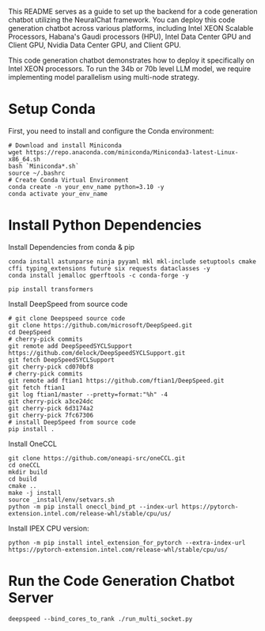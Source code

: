 This README serves as a guide to set up the backend for a code generation chatbot utilizing the NeuralChat framework. You can deploy this code generation chatbot across various platforms, including Intel XEON Scalable Processors, Habana's Gaudi processors (HPU), Intel Data Center GPU and Client GPU, Nvidia Data Center GPU, and Client GPU.

This code generation chatbot demonstrates how to deploy it specifically on Intel XEON processors. To run the 34b or 70b level LLM model, we require implementing model parallelism using multi-node strategy.


# Setup Conda

First, you need to install and configure the Conda environment:

```shell
# Download and install Miniconda
wget https://repo.anaconda.com/miniconda/Miniconda3-latest-Linux-x86_64.sh
bash `Miniconda*.sh`
source ~/.bashrc
# Create Conda Virtual Environment
conda create -n your_env_name python=3.10 -y
conda activate your_env_name
```


# Install Python Dependencies

Install Dependencies from conda & pip
```shell
conda install astunparse ninja pyyaml mkl mkl-include setuptools cmake cffi typing_extensions future six requests dataclasses -y
conda install jemalloc gperftools -c conda-forge -y

pip install transformers
```

Install DeepSpeed from source code
```shell
# git clone Deepspeed source code
git clone https://github.com/microsoft/DeepSpeed.git
cd DeepSpeed
# cherry-pick commits
git remote add DeepSpeedSYCLSupport https://github.com/delock/DeepSpeedSYCLSupport.git
git fetch DeepSpeedSYCLSupport
git cherry-pick cd070bf8
# cherry-pick commits
git remote add ftian1 https://github.com/ftian1/DeepSpeed.git
git fetch ftian1
git log ftian1/master --pretty=format:"%h" -4
git cherry-pick a3ce24dc
git cherry-pick 6d3174a2
git cherry-pick 7fc67306
# install DeepSpeed from source code
pip install .
```

Install OneCCL
```shell
git clone https://github.com/oneapi-src/oneCCL.git
cd oneCCL
mkdir build
cd build
cmake ..
make -j install
source _install/env/setvars.sh
python -m pip install oneccl_bind_pt --index-url https://pytorch-extension.intel.com/release-whl/stable/cpu/us/
```

Install IPEX CPU version:

```shell
python -m pip install intel_extension_for_pytorch --extra-index-url https://pytorch-extension.intel.com/release-whl/stable/cpu/us/
```

# Run the Code Generation Chatbot Server

```shell
deepspeed --bind_cores_to_rank ./run_multi_socket.py
```
